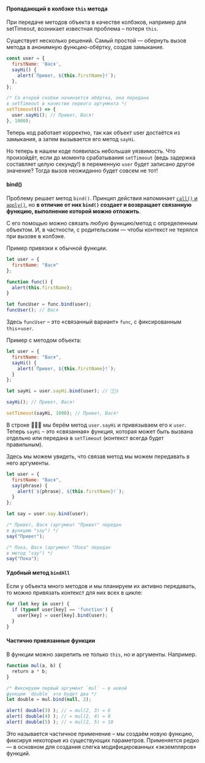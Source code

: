 #### Пропадающий в колбэке `this` метода

При передаче методов объекта в качестве колбэков, например для setTimeout, возникает известная проблема – потеря `this`.

Существует несколько решений. Самый простой — обернуть вызов метода в анонимную функцию-обёртку, создав замыкание.

```js
const user = {
  firstName: 'Вася',
  sayHi() {
    alert(`Привет, ${this.firstName}!`);
  },
};

/* Со второй скобки начинается обёртка, она передана
в setTimeout в качестве первого аргумента */
setTimeout(() => {
  user.sayHi(); // Привет, Вася!
}, 1000);
```

Теперь код работает корректно, так как объект user достаётся из замыкания, а затем вызывается его метод `sayHi`.

Но теперь в нашем коде появилась небольшая уязвимость. Что произойдёт, если до момента срабатывания `setTimeout` (ведь задержка составляет целую секунду!) в переменную `user` будет записано другое значение? Тогда вызов неожиданно будет совсем не тот!

#### bind()

Проблему решает метод `bind()`. Принцип действия напоминает [`call()` и `apply()`](/js/advanced-theory.html#topic-common-call-apply), но **в отличие от них `bind()` создает и возвращает связанную функцию, выполнение которой можно отложить**.

С его помощью можно связать любую функцию/метод с определенным объектом. И, в частности, с родительским — чтобы контекст не терялся при вызове в колбэке.

Пример привязки к обычной функции.

```js
let user = {
  firstName: "Вася"
};

function func() {
  alert(this.firstName);
}

let funcUser = func.bind(user);
funcUser(); // Вася
```

Здесь `funcUser` – это «связанный вариант» `func`, с фиксированным `this`=`user`.

Пример с методом объекта:

```js
let user = {
  firstName: "Вася",
  sayHi() {
    alert(`Привет, ${this.firstName}!`);
  }
};

let sayHi = user.sayHi.bind(user); // 🙋🏻‍♀️

sayHi(); // Привет, Вася!

setTimeout(sayHi, 1000); // Привет, Вася!
```

В строке 🙋🏻‍♀️ мы берём метод `user.sayHi` и привязываем его к `user`. Теперь `sayHi` – это «связанная» функция, которая может быть вызвана отдельно или передана в `setTimeout` (контекст всегда будет правильным).

Здесь мы можем увидеть, что связав метод мы можем передавать в него аргументы.

```js
let user = {
  firstName: "Вася",
  say(phrase) {
    alert(`${phrase}, ${this.firstName}!`);
  }
};

let say = user.say.bind(user);

/* Привет, Вася (аргумент "Привет" передан
в функцию "say") */
say("Привет");

/* Пока, Вася (аргумент "Пока" передан
в метод "say") */
say("Пока");
```

#### Удобный метод `bindAll`

Если у объекта много методов и мы планируем их активно передавать, то можно привязать контекст для них всех в цикле:

```js
for (let key in user) {
  if (typeof user[key] == 'function') {
    user[key] = user[key].bind(user);
  }
}
```

#### Частично привязанные функции

В функции можно закрепить не только `this`, но и аргументы. Например.

```js
function mul(a, b) {
  return a * b;
}

/* Фиксируем первый аргумент `mul` — в новой
функции `double` это будет два */
let double = mul.bind(null, 2);

alert( double(3) ); // = mul(2, 3) = 6
alert( double(4) ); // = mul(2, 4) = 8
alert( double(5) ); // = mul(2, 5) = 10
```

Это называется частичное применение – мы создаём новую функцию, фиксируя некоторые из существующих параметров. Применяется редко — в основном для создания слегка модифицированных «экземпляров» функций.
